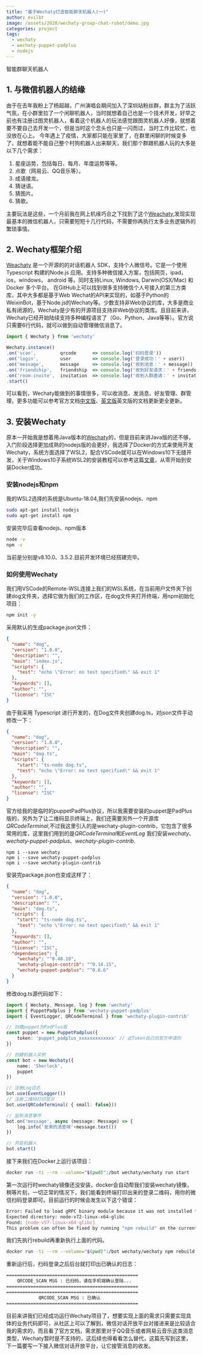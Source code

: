 ```yaml
---
title: "基于Wechaty打造智能聊天机器人(一)"
author: evilbt
image: /assets/2020/wechaty-group-chat-robot/demo.jpg
categories: project
tags:
  - wechaty
  - wechaty-puppet-padplus
  - nodejs
---
```


智能群聊天机器人

## 1. 与微信机器人的结缘

由于在去年我粉上了杨超越，广州演唱会期间加入了深圳站粉丝群，群主为了活跃气氛，在小群里拉了一个闲聊机器人，当时就想着自己也是一个技术开发，好早之前也有注册过图灵机器人，看着这个机器人的玩法感觉跟图灵机器人好像，就想着要不要自己去开发一个，但是当时这个念头也只是一闪而过，当时工作比较忙，也没放在心上。
今年遇上了疫情，大家都只能在家里了，在群里闲聊的时候变多了，就想着能不能自己整个村狗机器人出来聊天，我们那个群跟机器人玩的大多是以下几个需求：

1. 星座运势，包括每日、每月、年度运势等等。
2. 点歌（网易云、QQ音乐等）。
3. 成语接龙。
4. 猜谜语。
5. 猜图片。
6. 猜歌。

主要玩法是这些，一个月前我在网上机缘巧合之下找到了这个[Weachaty](https://github.com/wechaty/wechaty),发现实现最基本的微信机器人，只需要短短十几行代码，不需要你再执行太多业务逻辑外的繁琐事情。

## 2. Wechaty框架介绍

[Weachaty](https://github.com/wechaty/wechaty) 是一个开源的的对话机器人 SDK，支持个人微信号。它是一个使用Typescript 构建的Node.js 应用。支持多种微信接入方案，包括网页，ipad，ios，windows， android 等。同时支持Linux, Windows, Darwin(OSX/Mac) 和 Docker 多个平台。
在GitHub上可以找到很多支持微信个人号接入的第三方类库，其中大多都是基于Web Wechat的API来实现的，如基于Python的WeixinBot，基于Node.js的Wechaty等。少数支持非Web协议的库，大多是商业私有闭源的，Wechaty是少有的开源项目支持非Web协议的类库。且目前来讲，Wechaty已经开始陆续支持多种编程语言了（Go、Python、Java等等）。官方说只需要6行代码，就可以做到自动管理微信消息了。

``` JavaScript
import { Wechaty } from 'wechaty'

Wechaty.instance()
.on('scan',         qrcode      => console.log('扫码登录'))
.on('login',        user        => console.log('登录成功：' + user))
.on('message',      message     => console.log('收到消息：' + message))
.on('friendship',   friendship  => console.log('收到好友请求：' + friendship))
.on('room-invite',  invitation  => console.log('收到入群邀请：' + invitation))
.start()
```

可以看到，Wechaty能做到的事情很多，可以收消息、发消息、好友管理、群管理，更多功能可以参考官方文档[中文版](https://wechaty.js.org/v/zh/)、[英文版](https://wechaty.js.org/docs/introduction/README)英文版的文档更新更全更新。

## 3. 安装Wechaty

原本一开始我是想着用Java版本的[Wechaty](https://github.com/wechaty/java-wechaty-getting-started)的，但是目前来讲Java版的还不够，入门阶段选择更加成熟的nodejs版的会更好，我选择了Docker的方式来使用开发Wechaty，系统方面选择了WSL2，配合VSCode就可以在Windows10下无缝开发，关于Windows10子系统WSL2的安装教程可以参考这篇[文章](https://segmentfault.com/a/1190000022865557)，从零开始到安装Docker成功。

### 安装nodejs和npm

我的WSL2选择的系统是Ubuntu-18.04,我们先安装nodejs、npm

``` bash
sudo apt-get install nodejs
sudo apt-get install npm
```

安装完毕后查看nodejs、npm版本

``` bash
node -v
npm -v
```

当前是分别是v8.10.0、3.5.2.目前开发环境已经搭建完毕。

### 如何使用Wechaty

我们用VSCode的Remote-WSL连接上我们的WSL系统，在当前用户文件夹下创建dog文件夹，选择它做为我们的工作区，在dog文件夹打开终端，用npm初始化项目：

``` bash
npm init -y
```

采用默认的生成package.json文件：

``` json
{
  "name": "dog",
  "version": "1.0.0",
  "description": "",
  "main": "index.js",
  "scripts": {
    "test": "echo \"Error: no test specified\" && exit 1"
  },
  "keywords": [],
  "author": "",
  "license": "ISC"
}
```

由于我采用 Typescript 进行开发的，在Dog文件夹创建dog.ts，对json文件手动修改一下：

``` json
{
  "name": "dog",
  "version": "1.0.0",
  "description": "",
  "main": "dog.ts",
  "scripts": {
    "start": "ts-node dog.ts",
    "test": "echo \"Error: no test specified\" && exit 1"
  },
  "keywords": [],
  "author": "",
  "license": "ISC"
}
```

官方给我的是临时的puppetPadPlus协议，所以我需要安装的puppet是PadPlus版的，另外为了让二维码显示终端上，我们还需要另外一个开源库*QRCodeTerminal*,不过我这里引入的是wechaty-plugin-contrib，它包含了很多常用的库，这里我们用到的是*QRCodeTerminal*和*EventLog*
我们安装*wechaty*、*wechaty-puppet-padplus*、*wechaty-plugin-contrib*.

``` base
npm i --save wechaty
npm i --save wechaty-puppet-padplus
npm i --save wechaty-plugin-contrib
```

安装完package.json也变成这样了：

``` json
{
  "name": "dog",
  "version": "1.0.0",
  "description": "",
  "main": "dog.ts",
  "scripts": {
    "start": "ts-node dog.ts",
    "test": "echo \"Error: no test specified\" && exit 1"
  },
  "keywords": [],
  "author": "",
  "license": "ISC",
  "dependencies": {
    "wechaty": "^0.48.10",
    "wechaty-plugin-contrib": "^0.14.15",
    "wechaty-puppet-padplus": "^0.6.6"
  }
}

```

修改dog.ts源代码如下：

``` Typescript
import { Wechaty, Message, log } from 'wechaty'
import { PuppetPadplus } from 'wechaty-puppet-padplus'
import { EventLogger, QRCodeTerminal } from 'wechaty-plugin-contrib'

// 创建puppet为PadPlus版
const puppet = new PuppetPadplus({
    token: 'puppet_padplus_xxxxxxxxxxxxx' // 此Token自己向官方申请的
})

// 创建机器人实例
const bot = new Wechaty({
    name: 'Sherlock',
    puppet
})

// 注册Log日志
bot.use(EventLogger())
// 注册二维码打印显示
bot.use(QRCodeTerminal( { small: false}))

// 监听消息事件
bot.on('message', async (message: Message) => {
    log.info('发来的消息呀'+message.text())
})

// 开启机器人
bot.start()
```

接下来我们在Docker上运行该项目：

``` bash
docker run -ti --rm --volume="$(pwd)":/bot wechaty/wechaty run start
```

第一次运行时wechaty镜像还没安装，docker会自动帮我们安装wechaty镜像，稍等片刻，一切正常的情况下，我们能看到终端打印出来的登录二维码，用你的微信扫码登录即可。目前运行的时候会发生以下这个错误：

``` bash
Error: Failed to load gRPC binary module because it was not installed for the current system
Expected directory: node-v72-linux-x64-glibc
Found: [node-v57-linux-x64-glibc]
This problem can often be fixed by running "npm rebuild" on the current system
```

我们先执行rebuild再重新执行上面的代码。

``` bash
docker run -ti --rm --volume="$(pwd)":/bot wechaty/wechaty npm rebuild
```

重新运行后，扫码登录之后后台就打印出已确认的日志：

``` bash
=================================================
    QRCODE_SCAN MSG : 已扫码，请在手机端确认登陆...
=================================================
=================================================
            QRCODE_SCAN MSG : 已确认
=================================================
```

目前来讲我们已经成功运行Wechaty项目了，想要实现上面的需求只需要实现具体的业务代码即可，从社区上可以了解到，微信对话开放平台对接进来是比较适合我的需求的，而且看了官方文档，需求那里对于QQ音乐或者网易云音乐这类消息类型，Wechaty暂时是不支持的，这后续也得看看怎么替代，这篇先写到这里，下一篇要写一下接入微信对话开放平台，让它接管消息的收发。

